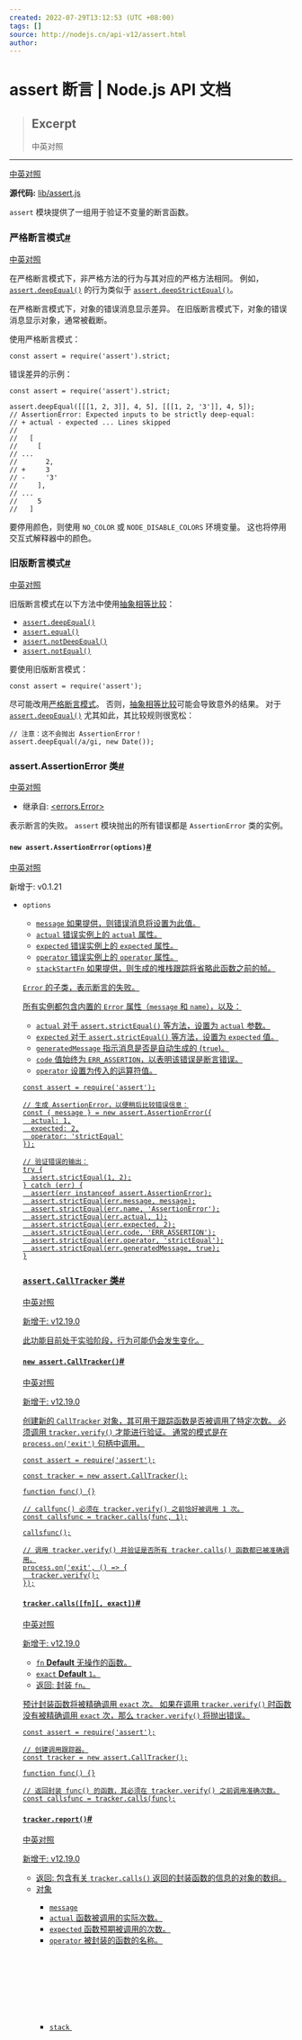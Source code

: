 ```yaml
---
created: 2022-07-29T13:12:53 (UTC +08:00)
tags: []
source: http://nodejs.cn/api-v12/assert.html
author: 
---
```


# assert 断言 | Node.js API 文档

> ## Excerpt
> 中英对照

---
[中英对照](http://nodejs.cn/api-v12/assert/assert.html)

**源代码:** [lib/assert.js](https://github.com/nodejs/node/blob/v12.22.12/lib/assert.js)

`assert` 模块提供了一组用于验证不变量的断言函数。

### 严格断言模式[#](http://nodejs.cn/api-v12/assert.html#strict-assertion-mode)

[中英对照](http://nodejs.cn/api-v12/assert/strict_assertion_mode.html)

在严格断言模式下，非严格方法的行为与其对应的严格方法相同。 例如，[`assert.deepEqual()`](http://nodejs.cn/api-v12/assert.html#assert_assert_deepequal_actual_expected_message) 的行为类似于 [`assert.deepStrictEqual()`](http://nodejs.cn/api-v12/assert.html#assert_assert_deepstrictequal_actual_expected_message)。

在严格断言模式下，对象的错误消息显示差异。 在旧版断言模式下，对象的错误消息显示对象，通常被截断。

使用严格断言模式：

```
const assert = require('assert').strict;
```

错误差异的示例：

```
const assert = require('assert').strict;

assert.deepEqual([[[1, 2, 3]], 4, 5], [[[1, 2, '3']], 4, 5]);
// AssertionError: Expected inputs to be strictly deep-equal:
// + actual - expected ... Lines skipped
//
//   [
//     [
// ...
//       2,
// +     3
// -     '3'
//     ],
// ...
//     5
//   ]
```

要停用颜色，则使用 `NO_COLOR` 或 `NODE_DISABLE_COLORS` 环境变量。 这也将停用交互式解释器中的颜色。

### 旧版断言模式[#](http://nodejs.cn/api-v12/assert.html#legacy-assertion-mode)

[中英对照](http://nodejs.cn/api-v12/assert/legacy_assertion_mode.html)

旧版断言模式在以下方法中使用[抽象相等比较](http://url.nodejs.cn/tiZhGn)：

-   [`assert.deepEqual()`](http://nodejs.cn/api-v12/assert.html#assert_assert_deepequal_actual_expected_message)
-   [`assert.equal()`](http://nodejs.cn/api-v12/assert.html#assert_assert_equal_actual_expected_message)
-   [`assert.notDeepEqual()`](http://nodejs.cn/api-v12/assert.html#assert_assert_notdeepequal_actual_expected_message)
-   [`assert.notEqual()`](http://nodejs.cn/api-v12/assert.html#assert_assert_notequal_actual_expected_message)

要使用旧版断言模式：

```
const assert = require('assert');
```

尽可能改用[严格断言模式](http://nodejs.cn/api-v12/assert.html#assert_strict_assertion_mode)。 否则，[抽象相等比较](http://url.nodejs.cn/tiZhGn)可能会导致意外的结果。 对于 [`assert.deepEqual()`](http://nodejs.cn/api-v12/assert.html#assert_assert_deepequal_actual_expected_message) 尤其如此，其比较规则很宽松：

```
// 注意：这不会抛出 AssertionError！
assert.deepEqual(/a/gi, new Date());
```

### assert.AssertionError 类[#](http://nodejs.cn/api-v12/assert.html#class-assertassertionerror)

[中英对照](http://nodejs.cn/api-v12/assert/class_assert_assertionerror.html)

-   继承自: [<errors.Error>](http://nodejs.cn/api/errors.html#class-error)

表示断言的失败。 `assert` 模块抛出的所有错误都是 `AssertionError` 类的实例。

#### `new assert.AssertionError(options)`[#](http://nodejs.cn/api-v12/assert.html#new-assertassertionerroroptions)

[中英对照](http://nodejs.cn/api-v12/assert/new_assert_assertionerror_options.html)

新增于: v0.1.21

-   `options` [<Object>](http://url.nodejs.cn/jzn6Ao)
    -   `message` [<string>](http://url.nodejs.cn/9Tw2bK) 如果提供，则错误消息将设置为此值。
    -   `actual` [<any>](http://url.nodejs.cn/6sTGdS) 错误实例上的 `actual` 属性。
    -   `expected` [<any>](http://url.nodejs.cn/6sTGdS) 错误实例上的 `expected` 属性。
    -   `operator` [<string>](http://url.nodejs.cn/9Tw2bK) 错误实例上的 `operator` 属性。
    -   `stackStartFn` [<Function>](http://url.nodejs.cn/ceTQa6) 如果提供，则生成的堆栈跟踪将省略此函数之前的帧。

`Error` 的子类，表示断言的失败。

所有实例都包含内置的 `Error` 属性（`message` 和 `name`），以及：

-   `actual` [<any>](http://url.nodejs.cn/6sTGdS) 对于 [`assert.strictEqual()`](http://nodejs.cn/api-v12/assert.html#assert_assert_strictequal_actual_expected_message) 等方法，设置为 `actual` 参数。
-   `expected` [<any>](http://url.nodejs.cn/6sTGdS) 对于 [`assert.strictEqual()`](http://nodejs.cn/api-v12/assert.html#assert_assert_strictequal_actual_expected_message) 等方法，设置为 `expected` 值。
-   `generatedMessage` [<boolean>](http://url.nodejs.cn/jFbvuT) 指示消息是否是自动生成的 (`true`)。
-   `code` [<string>](http://url.nodejs.cn/9Tw2bK) 值始终为 `ERR_ASSERTION`，以表明该错误是断言错误。
-   `operator` [<string>](http://url.nodejs.cn/9Tw2bK) 设置为传入的运算符值。

```
const assert = require('assert');

// 生成 AssertionError，以便稍后比较错误信息：
const { message } = new assert.AssertionError({
  actual: 1,
  expected: 2,
  operator: 'strictEqual'
});

// 验证错误的输出：
try {
  assert.strictEqual(1, 2);
} catch (err) {
  assert(err instanceof assert.AssertionError);
  assert.strictEqual(err.message, message);
  assert.strictEqual(err.name, 'AssertionError');
  assert.strictEqual(err.actual, 1);
  assert.strictEqual(err.expected, 2);
  assert.strictEqual(err.code, 'ERR_ASSERTION');
  assert.strictEqual(err.operator, 'strictEqual');
  assert.strictEqual(err.generatedMessage, true);
}
```

### `assert.CallTracker` 类[#](http://nodejs.cn/api-v12/assert.html#class-assertcalltracker)

[中英对照](http://nodejs.cn/api-v12/assert/class_assert_calltracker.html)

新增于: v12.19.0

此功能目前处于实验阶段，行为可能仍会发生变化。

#### `new assert.CallTracker()`[#](http://nodejs.cn/api-v12/assert.html#new-assertcalltracker)

[中英对照](http://nodejs.cn/api-v12/assert/new_assert_calltracker.html)

新增于: v12.19.0

创建新的 [`CallTracker`](http://nodejs.cn/api-v12/assert.html#assert_class_assert_calltracker) 对象，其可用于跟踪函数是否被调用了特定次数。 必须调用 `tracker.verify()` 才能进行验证。 通常的模式是在 [`process.on('exit')`](http://nodejs.cn/api-v12/process.html#process_event_exit) 句柄中调用。

```
const assert = require('assert');

const tracker = new assert.CallTracker();

function func() {}

// callfunc() 必须在 tracker.verify() 之前恰好被调用 1 次。
const callsfunc = tracker.calls(func, 1);

callsfunc();

// 调用 tracker.verify() 并验证是否所有 tracker.calls() 函数都已被准确调用。
process.on('exit', () => {
  tracker.verify();
});
```

#### `tracker.calls([fn][, exact])`[#](http://nodejs.cn/api-v12/assert.html#trackercallsfn-exact)

[中英对照](http://nodejs.cn/api-v12/assert/tracker_calls_fn_exact.html)

新增于: v12.19.0

-   `fn` [<Function>](http://url.nodejs.cn/ceTQa6) **Default** 无操作的函数。
-   `exact` [<number>](http://url.nodejs.cn/SXbo1v) **Default** `1`。
-   返回: [<Function>](http://url.nodejs.cn/ceTQa6) 封装 `fn`。

预计封装函数将被精确调用 `exact` 次。 如果在调用 [`tracker.verify()`](http://nodejs.cn/api-v12/assert.html#assert_tracker_verify) 时函数没有被精确调用 `exact` 次，那么 [`tracker.verify()`](http://nodejs.cn/api-v12/assert.html#assert_tracker_verify) 将抛出错误。

```
const assert = require('assert');

// 创建调用跟踪器。
const tracker = new assert.CallTracker();

function func() {}

// 返回封装 func() 的函数，其必须在 tracker.verify() 之前调用准确次数。
const callsfunc = tracker.calls(func);
```

#### `tracker.report()`[#](http://nodejs.cn/api-v12/assert.html#trackerreport)

[中英对照](http://nodejs.cn/api-v12/assert/tracker_report.html)

新增于: v12.19.0

-   返回: [<Array>](http://url.nodejs.cn/ZJSz23) 包含有关 [`tracker.calls()`](http://nodejs.cn/api-v12/assert.html#assert_tracker_calls_fn_exact) 返回的封装函数的信息的对象的数组。
-   对象 [<Object>](http://url.nodejs.cn/jzn6Ao)
    -   `message` [<string>](http://url.nodejs.cn/9Tw2bK)
    -   `actual` [<number>](http://url.nodejs.cn/SXbo1v) 函数被调用的实际次数。
    -   `expected` [<number>](http://url.nodejs.cn/SXbo1v) 函数预期被调用的次数。
    -   `operator` [<string>](http://url.nodejs.cn/9Tw2bK) 被封装的函数的名称。
    -   `stack` [<Object>](http://url.nodejs.cn/jzn6Ao) 函数的堆栈跟踪。

数组包含有关未调用预期次数的函数的预期和实际调用次数的信息。

```
const assert = require('assert');

// 创建调用跟踪器。
const tracker = new assert.CallTracker();

function func() {}

function foo() {}

// 返回封装 func() 的函数，其必须在 tracker.verify() 之前调用准确次数。
const callsfunc = tracker.calls(func, 2);

// 返回包含 callfunc() 信息的数组()
tracker.report();
// [
//  {
//    message: 'Expected the func function to be executed 2 time(s) but was
//    executed 0 time(s).',
//    actual: 0,
//    expected: 2,
//    operator: 'func',
//    stack: stack trace
//  }
// ]
```

#### `tracker.verify()`[#](http://nodejs.cn/api-v12/assert.html#trackerverify)

[中英对照](http://nodejs.cn/api-v12/assert/tracker_verify.html)

新增于: v12.19.0

遍历传给 [`tracker.calls()`](http://nodejs.cn/api-v12/assert.html#assert_tracker_calls_fn_exact) 的函数列表，对于未按预期调用次数的函数将抛出错误。

```
const assert = require('assert');

// 创建调用跟踪器。
const tracker = new assert.CallTracker();

function func() {}

// 返回封装 func() 的函数，其必须在 tracker.verify() 之前调用准确次数。
const callsfunc = tracker.calls(func, 2);

callsfunc();

// 会抛出错误，因为 callfunc() 只被调用了一次。
tracker.verify();
```

### `assert(value[, message])`[#](http://nodejs.cn/api-v12/assert.html#assertvalue-message)

[中英对照](http://nodejs.cn/api-v12/assert/assert_value_message.html)

新增于: v0.5.9

-   `value` [<any>](http://url.nodejs.cn/6sTGdS) 检查为真的输入。
-   `message` [<string>](http://url.nodejs.cn/9Tw2bK) | [<Error>](http://url.nodejs.cn/qZ873x)

[`assert.ok()`](http://nodejs.cn/api-v12/assert.html#assert_assert_ok_value_message) 的别名。

### `assert.deepEqual(actual, expected[, message])`[#](http://nodejs.cn/api-v12/assert.html#assertdeepequalactual-expected-message)

[中英对照](http://nodejs.cn/api-v12/assert/assert_deepequal_actual_expected_message.html)

-   `actual` [<any>](http://url.nodejs.cn/6sTGdS)
-   `expected` [<any>](http://url.nodejs.cn/6sTGdS)
-   `message` [<string>](http://url.nodejs.cn/9Tw2bK) | [<Error>](http://url.nodejs.cn/qZ873x)

**严格断言模式**

[`assert.deepStrictEqual()`](http://nodejs.cn/api-v12/assert.html#assert_assert_deepstrictequal_actual_expected_message) 的别名。

**旧版断言模式**

测试 `actual` 和 `expected` 参数之间的深度相等。 考虑使用 [`assert.deepStrictEqual()`](http://nodejs.cn/api-v12/assert.html#assert_assert_deepstrictequal_actual_expected_message) 代替。 [`assert.deepEqual()`](http://nodejs.cn/api-v12/assert.html#assert_assert_deepequal_actual_expected_message) 可能产生意外的结果。

深度相等意味着子对象的可枚举"自有"属性也按照以下规则递归地评估。

#### 比较详情[#](http://nodejs.cn/api-v12/assert.html#comparison-details)

[中英对照](http://nodejs.cn/api-v12/assert/comparison_details.html)

-   对象的[类型标签](http://url.nodejs.cn/NVhBn1)应该是一样的。
-   仅考虑[自有属性](http://url.nodejs.cn/hTNJUJ)。
-   [`Error`](http://nodejs.cn/api-v12/errors.html#errors_class_error) 名称和消息总是被比较，即使它们不是可枚举的属性。
-   [对象封装器](http://url.nodejs.cn/hem2hq)作为对象和未封装的值进行比较。
-   `Object` 属性是无序比较的。
-   [`Map`](http://url.nodejs.cn/EnuJtG) 键和 [`Set`](http://url.nodejs.cn/yej4PC) 项是无序比较的。
-   当双方不同或双方遇到循环引用时，则递归停止。
-   实现不测试对象的 [`[[Prototype]]`](http://url.nodejs.cn/yzA3TL)。
-   不比较 [`Symbol`](http://url.nodejs.cn/SyrFMg) 属性。
-   [`WeakMap`](http://url.nodejs.cn/JkfoVY) 和 [`WeakSet`](http://url.nodejs.cn/gsMyy2) 的比较不依赖于它们的值。

以下示例不会抛出 [`AssertionError`](http://nodejs.cn/api-v12/assert.html#assert_class_assert_assertionerror)，因为[抽象相等比较](http://url.nodejs.cn/tiZhGn)（`==`）认为原始值相等。

```
// 注意：这不会抛出 AssertionError！
assert.deepEqual('+00000000', false);
```

“深度”相等意味着子对象的可枚举"自有"属性也被评估：

```
const assert = require('assert');

const obj1 = {
  a: {
    b: 1
  }
};
const obj2 = {
  a: {
    b: 2
  }
};
const obj3 = {
  a: {
    b: 1
  }
};
const obj4 = Object.create(obj1);

assert.deepEqual(obj1, obj1);
// OK

// b 的值不同：
assert.deepEqual(obj1, obj2);
// AssertionError: { a: { b: 1 } } deepEqual { a: { b: 2 } }

assert.deepEqual(obj1, obj3);
// OK

// 原型被忽略：
assert.deepEqual(obj1, obj4);
// AssertionError: { a: { b: 1 } } deepEqual {}
```

如果值不相等，则抛出 [`AssertionError`](http://nodejs.cn/api-v12/assert.html#assert_class_assert_assertionerror)，其 `message` 属性设置为等于 `message` 参数的值。 如果未定义 `message` 参数，则分配默认错误消息。 如果 `message` 参数是 [`Error`](http://nodejs.cn/api-v12/errors.html#errors_class_error) 的实例，则将抛出错误而不是 [`AssertionError`](http://nodejs.cn/api-v12/assert.html#assert_class_assert_assertionerror)。

### `assert.deepStrictEqual(actual, expected[, message])`[#](http://nodejs.cn/api-v12/assert.html#assertdeepstrictequalactual-expected-message)

[中英对照](http://nodejs.cn/api-v12/assert/assert_deepstrictequal_actual_expected_message.html)

-   `actual` [<any>](http://url.nodejs.cn/6sTGdS)
-   `expected` [<any>](http://url.nodejs.cn/6sTGdS)
-   `message` [<string>](http://url.nodejs.cn/9Tw2bK) | [<Error>](http://url.nodejs.cn/qZ873x)

测试 `actual` 和 `expected` 参数之间的深度相等。 "深度"相等意味着子对象的可枚举"自有"属性也按照以下规则递归地评估。

#### 比较详情[#](http://nodejs.cn/api-v12/assert.html#comparison-details_1)

[中英对照](http://nodejs.cn/api-v12/assert/comparison_details_1.html)

-   使用 [`Object.is()`](http://url.nodejs.cn/fQqJVi) 使用的 [SameValue 比较](http://url.nodejs.cn/25ULs2)来比较原始值。
-   对象的[类型标签](http://url.nodejs.cn/NVhBn1)应该是一样的。
-   对象的 [`[[Prototype]]`](http://url.nodejs.cn/yzA3TL) 使用[严格相等比较](http://url.nodejs.cn/jFa5Tv)进行比较。
-   仅考虑[自有属性](http://url.nodejs.cn/hTNJUJ)。
-   [`Error`](http://nodejs.cn/api-v12/errors.html#errors_class_error) 名称和消息总是被比较，即使它们不是可枚举的属性。
-   也比较了可枚举的自有 [`Symbol`](http://url.nodejs.cn/SyrFMg) 属性。
-   [对象封装器](http://url.nodejs.cn/hem2hq)作为对象和未封装的值进行比较。
-   `Object` 属性是无序比较的。
-   [`Map`](http://url.nodejs.cn/EnuJtG) 键和 [`Set`](http://url.nodejs.cn/yej4PC) 项是无序比较的。
-   当双方不同或双方遇到循环引用时，则递归停止。
-   [`WeakMap`](http://url.nodejs.cn/JkfoVY) 和 [`WeakSet`](http://url.nodejs.cn/gsMyy2) 的比较不依赖于它们的值。 有关更多详细信息，请参见下文。

```
const assert = require('assert').strict;

// 这失败了，因为 1 !== '1'。
assert.deepStrictEqual({ a: 1 }, { a: '1' });
// AssertionError: Expected inputs to be strictly deep-equal:
// + actual - expected
//
//   {
// +   a: 1
// -   a: '1'
//   }

// 以下对象没有自有的属性
const date = new Date();
const object = {};
const fakeDate = {};
Object.setPrototypeOf(fakeDate, Date.prototype);

// 不同的原型：
assert.deepStrictEqual(object, fakeDate);
// AssertionError: Expected inputs to be strictly deep-equal:
// + actual - expected
//
// + {}
// - Date {}

// 不同的类型标签：
assert.deepStrictEqual(date, fakeDate);
// AssertionError: Expected inputs to be strictly deep-equal:
// + actual - expected
//
// + 2018-04-26T00:49:08.604Z
// - Date {}

assert.deepStrictEqual(NaN, NaN);
// OK，因为 SameValue 比较

// 不同的解封装数字：
assert.deepStrictEqual(new Number(1), new Number(2));
// AssertionError: Expected inputs to be strictly deep-equal:
// + actual - expected
//
// + [Number: 1]
// - [Number: 2]

assert.deepStrictEqual(new String('foo'), Object('foo'));
// OK，因为对象和字符串在解封装时是相同的。

assert.deepStrictEqual(-0, -0);
// OK

// 使用 SameValue 比较的不同零：
assert.deepStrictEqual(0, -0);
// AssertionError: Expected inputs to be strictly deep-equal:
// + actual - expected
//
// + 0
// - -0

const symbol1 = Symbol();
const symbol2 = Symbol();
assert.deepStrictEqual({ [symbol1]: 1 }, { [symbol1]: 1 });
// OK，因为它是两个对象上的相同符号。

assert.deepStrictEqual({ [symbol1]: 1 }, { [symbol2]: 1 });
// AssertionError [ERR_ASSERTION]: Inputs identical but not reference equal:
//
// {
//   [Symbol()]: 1
// }

const weakMap1 = new WeakMap();
const weakMap2 = new WeakMap([[{}, {}]]);
const weakMap3 = new WeakMap();
weakMap3.unequal = true;

assert.deepStrictEqual(weakMap1, weakMap2);
// OK，因为无法比较条目

// 失败，因为 weakMap3 有一个 weakMap1 不包含的属性：
assert.deepStrictEqual(weakMap1, weakMap3);
// AssertionError: Expected inputs to be strictly deep-equal:
// + actual - expected
//
//   WeakMap {
// +   [items unknown]
// -   [items unknown],
// -   unequal: true
//   }
```

如果值不相等，则抛出 [`AssertionError`](http://nodejs.cn/api-v12/assert.html#assert_class_assert_assertionerror)，其 `message` 属性设置为等于 `message` 参数的值。 如果未定义 `message` 参数，则分配默认错误消息。 如果 `message` 参数是 [`Error`](http://nodejs.cn/api-v12/errors.html#errors_class_error) 的实例，则将抛出错误而不是 `AssertionError`。

### `assert.doesNotMatch(string, regexp[, message])`[#](http://nodejs.cn/api-v12/assert.html#assertdoesnotmatchstring-regexp-message)

[中英对照](http://nodejs.cn/api-v12/assert/assert_doesnotmatch_string_regexp_message.html)

新增于: v12.16.0

-   `string` [<string>](http://url.nodejs.cn/9Tw2bK)
-   `regexp` [<RegExp>](http://url.nodejs.cn/G38byW)
-   `message` [<string>](http://url.nodejs.cn/9Tw2bK) | [<Error>](http://url.nodejs.cn/qZ873x)

期望 `string` 输入与正则表达式不匹配。

此特性目前处于实验阶段，名称可能会更改，也可能会再次完全删除。

```
const assert = require('assert').strict;

assert.doesNotMatch('I will fail', /fail/);
// AssertionError [ERR_ASSERTION]: The input was expected to not match the ...

assert.doesNotMatch(123, /pass/);
// AssertionError [ERR_ASSERTION]: The "string" argument must be of type string.

assert.doesNotMatch('I will pass', /different/);
// OK
```

如果值匹配，或者 `string` 参数的类型不是 `string`，则抛出 [`AssertionError`](http://nodejs.cn/api-v12/assert.html#assert_class_assert_assertionerror)，其 `message` 属性设置为等于 `message` 参数的值。 如果未定义 `message` 参数，则分配默认错误消息。 如果 `message` 参数是 [`Error`](http://nodejs.cn/api-v12/errors.html#errors_class_error) 的实例，则将抛出错误而不是 [`AssertionError`](http://nodejs.cn/api-v12/assert.html#assert_class_assert_assertionerror)。

### `assert.doesNotReject(asyncFn[, error][, message])`[#](http://nodejs.cn/api-v12/assert.html#assertdoesnotrejectasyncfn-error-message)

[中英对照](http://nodejs.cn/api-v12/assert/assert_doesnotreject_asyncfn_error_message.html)

新增于: v10.0.0

-   `asyncFn` [<Function>](http://url.nodejs.cn/ceTQa6) | [<Promise>](http://url.nodejs.cn/ri1kj8)
-   `error` [<RegExp>](http://url.nodejs.cn/G38byW) | [<Function>](http://url.nodejs.cn/ceTQa6)
-   `message` [<string>](http://url.nodejs.cn/9Tw2bK)

等待 `asyncFn` promise，或者，如果 `asyncFn` 是函数，则立即调用该函数并等待返回的 promise 完成。 然后会检查 promise 是否没有被拒绝。

如果 `asyncFn` 是函数并且它同步抛出错误，则 `assert.doesNotReject()` 将返回使用使用该错误拒绝的 `Promise`。 如果函数没有返回 promise，则 `assert.doesNotReject()` 将返回使用 [`ERR_INVALID_RETURN_VALUE`](http://nodejs.cn/api-v12/errors.html#errors_err_invalid_return_value) 错误拒绝的 `Promise`。 在这两种情况下，都会跳过错误句柄。

使用 `assert.doesNotReject()` 实际上没有用，因为捕获拒绝然后再次拒绝它几乎没有什么好处。 相反，请考虑在特定代码路径旁边添加不应拒绝的注释，并尽可能使错误消息具有表现力。

如果指定，则 `error` 可以是 [`Class`](http://url.nodejs.cn/5wDLcp)、[`RegExp`](http://url.nodejs.cn/tbQJCP) 或验证函数。 有关详细信息，请参阅 [`assert.throws()`](http://nodejs.cn/api-v12/assert.html#assert_assert_throws_fn_error_message)。

除了等待完成的异步性质外，其行为与 [`assert.doesNotThrow()`](http://nodejs.cn/api-v12/assert.html#assert_assert_doesnotthrow_fn_error_message) 相同。

```
(async () => {
  await assert.doesNotReject(
    async () => {
      throw new TypeError('Wrong value');
    },
    SyntaxError
  );
})();
```

```
assert.doesNotReject(Promise.reject(new TypeError('Wrong value')))
  .then(() => {
    // ...
  });
```

### `assert.doesNotThrow(fn[, error][, message])`[#](http://nodejs.cn/api-v12/assert.html#assertdoesnotthrowfn-error-message)

[中英对照](http://nodejs.cn/api-v12/assert/assert_doesnotthrow_fn_error_message.html)

-   `fn` [<Function>](http://url.nodejs.cn/ceTQa6)
-   `error` [<RegExp>](http://url.nodejs.cn/G38byW) | [<Function>](http://url.nodejs.cn/ceTQa6)
-   `message` [<string>](http://url.nodejs.cn/9Tw2bK)

断言函数 `fn` 不会抛出错误。

使用 `assert.doesNotThrow()` 实际上没有用，因为捕获错误然后重新抛出它没有任何好处。 相反，请考虑在不应该抛出的特定代码路径旁边添加注释，并尽可能保持错误消息的表现力。

当 `assert.doesNotThrow()` 被调用时，它会立即调用 `fn` 函数。

如果抛出错误并且它与 `error` 参数指定的类型相同，则抛出 [`AssertionError`](http://nodejs.cn/api-v12/assert.html#assert_class_assert_assertionerror)。 如果错误属于不同类型，或者 `error` 参数未定义，则错误将传播回调用者。

如果指定，则 `error` 可以是 [`Class`](http://url.nodejs.cn/5wDLcp)、[`RegExp`](http://url.nodejs.cn/tbQJCP) 或验证函数。 有关详细信息，请参阅 [`assert.throws()`](http://nodejs.cn/api-v12/assert.html#assert_assert_throws_fn_error_message)。

例如，以下将抛出 [`TypeError`](http://nodejs.cn/api-v12/errors.html#errors_class_typeerror)，因为断言中没有匹配的错误类型：

```
assert.doesNotThrow(
  () => {
    throw new TypeError('Wrong value');
  },
  SyntaxError
);
```

但是，以下将导致使用消息 'Got unwanted exception...' 的 [`AssertionError`](http://nodejs.cn/api-v12/assert.html#assert_class_assert_assertionerror)：

```
assert.doesNotThrow(
  () => {
    throw new TypeError('Wrong value');
  },
  TypeError
);
```

如果抛出 [`AssertionError`](http://nodejs.cn/api-v12/assert.html#assert_class_assert_assertionerror) 并且为 `message` 参数提供了值，则 `message` 的值将附加到 [`AssertionError`](http://nodejs.cn/api-v12/assert.html#assert_class_assert_assertionerror) 消息：

```
assert.doesNotThrow(
  () => {
    throw new TypeError('Wrong value');
  },
  /Wrong value/,
  'Whoops'
);
// 抛出: AssertionError: Got unwanted exception: Whoops
```

### `assert.equal(actual, expected[, message])`[#](http://nodejs.cn/api-v12/assert.html#assertequalactual-expected-message)

[中英对照](http://nodejs.cn/api-v12/assert/assert_equal_actual_expected_message.html)

新增于: v0.1.21

-   `actual` [<any>](http://url.nodejs.cn/6sTGdS)
-   `expected` [<any>](http://url.nodejs.cn/6sTGdS)
-   `message` [<string>](http://url.nodejs.cn/9Tw2bK) | [<Error>](http://url.nodejs.cn/qZ873x)

**严格断言模式**

[`assert.strictEqual()`](http://nodejs.cn/api-v12/assert.html#assert_assert_strictequal_actual_expected_message) 的别名。

**旧版断言模式**

使用[抽象相等比较](http://url.nodejs.cn/tiZhGn)（`==`）测试 `actual` 和 `expected` 参数之间的浅层强制相等。

```
const assert = require('assert');

assert.equal(1, 1);
// OK, 1 == 1
assert.equal(1, '1');
// OK, 1 == '1'

assert.equal(1, 2);
// AssertionError: 1 == 2
assert.equal({ a: { b: 1 } }, { a: { b: 1 } });
// AssertionError: { a: { b: 1 } } == { a: { b: 1 } }
```

如果值不相等，则抛出 [`AssertionError`](http://nodejs.cn/api-v12/assert.html#assert_class_assert_assertionerror)，其 `message` 属性设置为等于 `message` 参数的值。 如果未定义 `message` 参数，则分配默认错误消息。 如果 `message` 参数是 [`Error`](http://nodejs.cn/api-v12/errors.html#errors_class_error) 的实例，则将抛出错误而不是 `AssertionError`。

### `assert.fail([message])`[#](http://nodejs.cn/api-v12/assert.html#assertfailmessage)

[中英对照](http://nodejs.cn/api-v12/assert/assert_fail_message.html)

新增于: v0.1.21

-   `message` [<string>](http://url.nodejs.cn/9Tw2bK) | [<Error>](http://url.nodejs.cn/qZ873x) **默认值:** `'Failed'`

抛出带有提供的错误消息或默认错误消息的 [`AssertionError`](http://nodejs.cn/api-v12/assert.html#assert_class_assert_assertionerror)。 如果 `message` 参数是 [`Error`](http://nodejs.cn/api-v12/errors.html#errors_class_error) 的实例，则将抛出错误而不是 [`AssertionError`](http://nodejs.cn/api-v12/assert.html#assert_class_assert_assertionerror)。

```
const assert = require('assert').strict;

assert.fail();
// AssertionError [ERR_ASSERTION]: Failed

assert.fail('boom');
// AssertionError [ERR_ASSERTION]: boom

assert.fail(new TypeError('need array'));
// TypeError: need array
```

可以使用带有两个以上参数的 `assert.fail()`，但不推荐使用。 有关更多详细信息，请参见下文。

### `assert.fail(actual, expected[, message[, operator[, stackStartFn]]])`[#](http://nodejs.cn/api-v12/assert.html#assertfailactual-expected-message-operator-stackstartfn)

[中英对照](http://nodejs.cn/api-v12/assert/assert_fail_actual_expected_message_operator_stackstartfn.html)

[稳定性: 0](http://nodejs.cn/api/documentation.html#stability-index) - 弃用: 改为使用 `assert.fail([message])` 或其他 assert 函数。

-   `actual` [<any>](http://url.nodejs.cn/6sTGdS)
-   `expected` [<any>](http://url.nodejs.cn/6sTGdS)
-   `message` [<string>](http://url.nodejs.cn/9Tw2bK) | [<Error>](http://url.nodejs.cn/qZ873x)
-   `operator` [<string>](http://url.nodejs.cn/9Tw2bK) **默认值:** `'!='`
-   `stackStartFn` [<Function>](http://url.nodejs.cn/ceTQa6) **默认值:** `assert.fail`

如果 `message` 为假，则错误消息设置为由提供的 `operator` 分隔的 `actual` 和 `expected` 的值。 如果只提供了两个 `actual` 和 `expected` 参数，则 `operator` 将默认为 `'!='`。 如果 `message` 作为第三个参数提供，则它将用作错误消息，其他参数将作为抛出对象的属性存储。 如果提供了 `stackStartFn`，则该函数之上的所有堆栈帧都将从堆栈跟踪中删除（参见 [`Error.captureStackTrace`](http://nodejs.cn/api-v12/errors.html#errors_error_capturestacktrace_targetobject_constructoropt)）。 如果没有给出参数，则将使用默认消息 `Failed`。

```
const assert = require('assert').strict;

assert.fail('a', 'b');
// AssertionError [ERR_ASSERTION]: 'a' != 'b'

assert.fail(1, 2, undefined, '>');
// AssertionError [ERR_ASSERTION]: 1 > 2

assert.fail(1, 2, 'fail');
// AssertionError [ERR_ASSERTION]: fail

assert.fail(1, 2, 'whoops', '>');
// AssertionError [ERR_ASSERTION]: whoops

assert.fail(1, 2, new TypeError('need array'));
// TypeError: need array
```

在后三种情况下，`actual`、`expected` 和 `operator` 对错误消息没有影响。

使用 `stackStartFn` 截断异常堆栈跟踪的示例：

```
function suppressFrame() {
  assert.fail('a', 'b', undefined, '!==', suppressFrame);
}
suppressFrame();
// AssertionError [ERR_ASSERTION]: 'a' !== 'b'
//     at repl:1:1
//     at ContextifyScript.Script.runInThisContext (vm.js:44:33)
//     ...
```

### `assert.ifError(value)`[#](http://nodejs.cn/api-v12/assert.html#assertiferrorvalue)

[中英对照](http://nodejs.cn/api-v12/assert/assert_iferror_value.html)

-   `value` [<any>](http://url.nodejs.cn/6sTGdS)

如果 `value` 不是 `undefined` 或 `null`，则抛出 `value`。 这在回调中测试 `error` 参数时很有用。 堆栈跟踪包含来自传给 `ifError()` 的错误的所有帧，包括 `ifError()` 本身的潜在新帧。

```
const assert = require('assert').strict;

assert.ifError(null);
// OK
assert.ifError(0);
// AssertionError [ERR_ASSERTION]: ifError got unwanted exception: 0
assert.ifError('error');
// AssertionError [ERR_ASSERTION]: ifError got unwanted exception: 'error'
assert.ifError(new Error());
// AssertionError [ERR_ASSERTION]: ifError got unwanted exception: Error

// 创建一些随机错误帧。
let err;
(function errorFrame() {
  err = new Error('test error');
})();

(function ifErrorFrame() {
  assert.ifError(err);
})();
// AssertionError [ERR_ASSERTION]: ifError got unwanted exception: test error
//     at ifErrorFrame
//     at errorFrame
```

### `assert.match(string, regexp[, message])`[#](http://nodejs.cn/api-v12/assert.html#assertmatchstring-regexp-message)

[中英对照](http://nodejs.cn/api-v12/assert/assert_match_string_regexp_message.html)

新增于: v12.16.0

-   `string` [<string>](http://url.nodejs.cn/9Tw2bK)
-   `regexp` [<RegExp>](http://url.nodejs.cn/G38byW)
-   `message` [<string>](http://url.nodejs.cn/9Tw2bK) | [<Error>](http://url.nodejs.cn/qZ873x)

期望 `string` 输入与正则表达式匹配。

此特性目前处于实验阶段，名称可能会更改，也可能会再次完全删除。

```
const assert = require('assert').strict;

assert.match('I will fail', /pass/);
// AssertionError [ERR_ASSERTION]: The input did not match the regular ...

assert.match(123, /pass/);
// AssertionError [ERR_ASSERTION]: The "string" argument must be of type string.

assert.match('I will pass', /pass/);
// OK
```

如果值不匹配，或者 `string` 参数的类型不是 `string`，则抛出 [`AssertionError`](http://nodejs.cn/api-v12/assert.html#assert_class_assert_assertionerror)，其 `message` 属性设置为等于 `message` 参数的值。 如果未定义 `message` 参数，则分配默认错误消息。 如果 `message` 参数是 [`Error`](http://nodejs.cn/api-v12/errors.html#errors_class_error) 的实例，则将抛出错误而不是 [`AssertionError`](http://nodejs.cn/api-v12/assert.html#assert_class_assert_assertionerror)。

### `assert.notDeepEqual(actual, expected[, message])`[#](http://nodejs.cn/api-v12/assert.html#assertnotdeepequalactual-expected-message)

[中英对照](http://nodejs.cn/api-v12/assert/assert_notdeepequal_actual_expected_message.html)

-   `actual` [<any>](http://url.nodejs.cn/6sTGdS)
-   `expected` [<any>](http://url.nodejs.cn/6sTGdS)
-   `message` [<string>](http://url.nodejs.cn/9Tw2bK) | [<Error>](http://url.nodejs.cn/qZ873x)

**严格断言模式**

[`assert.notDeepStrictEqual()`](http://nodejs.cn/api-v12/assert.html#assert_assert_notdeepstrictequal_actual_expected_message) 的别名。

**旧版断言模式**

测试任何深度不相等。 [`assert.deepEqual()`](http://nodejs.cn/api-v12/assert.html#assert_assert_deepequal_actual_expected_message) 的相反。

```
const assert = require('assert');

const obj1 = {
  a: {
    b: 1
  }
};
const obj2 = {
  a: {
    b: 2
  }
};
const obj3 = {
  a: {
    b: 1
  }
};
const obj4 = Object.create(obj1);

assert.notDeepEqual(obj1, obj1);
// AssertionError: { a: { b: 1 } } notDeepEqual { a: { b: 1 } }

assert.notDeepEqual(obj1, obj2);
// OK

assert.notDeepEqual(obj1, obj3);
// AssertionError: { a: { b: 1 } } notDeepEqual { a: { b: 1 } }

assert.notDeepEqual(obj1, obj4);
// OK
```

如果值深度相等，则会抛出 [`AssertionError`](http://nodejs.cn/api-v12/assert.html#assert_class_assert_assertionerror)，其 `message` 属性设置为等于 `message` 参数的值。 如果未定义 `message` 参数，则分配默认错误消息。 如果 `message` 参数是 [`Error`](http://nodejs.cn/api-v12/errors.html#errors_class_error) 的实例，则将抛出错误而不是 `AssertionError`。

### `assert.notDeepStrictEqual(actual, expected[, message])`[#](http://nodejs.cn/api-v12/assert.html#assertnotdeepstrictequalactual-expected-message)

[中英对照](http://nodejs.cn/api-v12/assert/assert_notdeepstrictequal_actual_expected_message.html)

-   `actual` [<any>](http://url.nodejs.cn/6sTGdS)
-   `expected` [<any>](http://url.nodejs.cn/6sTGdS)
-   `message` [<string>](http://url.nodejs.cn/9Tw2bK) | [<Error>](http://url.nodejs.cn/qZ873x)

检验深度严格不相等。 [`assert.deepStrictEqual()`](http://nodejs.cn/api-v12/assert.html#assert_assert_deepstrictequal_actual_expected_message) 的相反。

```
const assert = require('assert').strict;

assert.notDeepStrictEqual({ a: 1 }, { a: '1' });
// OK
```

如果值是深度且严格相等的，则抛出 [`AssertionError`](http://nodejs.cn/api-v12/assert.html#assert_class_assert_assertionerror)，其 `message` 属性设置为等于 `message` 参数的值。 如果未定义 `message` 参数，则分配默认错误消息。 如果 `message` 参数是 [`Error`](http://nodejs.cn/api-v12/errors.html#errors_class_error) 的实例，则将抛出错误而不是 [`AssertionError`](http://nodejs.cn/api-v12/assert.html#assert_class_assert_assertionerror)。

### `assert.notEqual(actual, expected[, message])`[#](http://nodejs.cn/api-v12/assert.html#assertnotequalactual-expected-message)

[中英对照](http://nodejs.cn/api-v12/assert/assert_notequal_actual_expected_message.html)

新增于: v0.1.21

-   `actual` [<any>](http://url.nodejs.cn/6sTGdS)
-   `expected` [<any>](http://url.nodejs.cn/6sTGdS)
-   `message` [<string>](http://url.nodejs.cn/9Tw2bK) | [<Error>](http://url.nodejs.cn/qZ873x)

**严格断言模式**

[`assert.notStrictEqual()`](http://nodejs.cn/api-v12/assert.html#assert_assert_notstrictequal_actual_expected_message) 的别名。

**旧版断言模式**

```
const assert = require('assert');

assert.notEqual(1, 2);
// OK

assert.notEqual(1, 1);
// AssertionError: 1 != 1

assert.notEqual(1, '1');
// AssertionError: 1 != '1'
```

如果值相等，则抛出 [`AssertionError`](http://nodejs.cn/api-v12/assert.html#assert_class_assert_assertionerror)，其 `message` 属性设置为等于 `message` 参数的值。 如果未定义 `message` 参数，则分配默认错误消息。 如果 `message` 参数是 [`Error`](http://nodejs.cn/api-v12/errors.html#errors_class_error) 的实例，则将抛出错误而不是 `AssertionError`。

### `assert.notStrictEqual(actual, expected[, message])`[#](http://nodejs.cn/api-v12/assert.html#assertnotstrictequalactual-expected-message)

[中英对照](http://nodejs.cn/api-v12/assert/assert_notstrictequal_actual_expected_message.html)

-   `actual` [<any>](http://url.nodejs.cn/6sTGdS)
-   `expected` [<any>](http://url.nodejs.cn/6sTGdS)
-   `message` [<string>](http://url.nodejs.cn/9Tw2bK) | [<Error>](http://url.nodejs.cn/qZ873x)

测试由 [SameValue 比较](http://url.nodejs.cn/25ULs2) 确定的 `actual` 和 `expected` 参数之间的严格不相等。

```
const assert = require('assert').strict;

assert.notStrictEqual(1, 2);
// OK

assert.notStrictEqual(1, 1);
// AssertionError [ERR_ASSERTION]: Expected "actual" to be strictly unequal to:
//
// 1

assert.notStrictEqual(1, '1');
// OK
```

如果值严格相等，则抛出 [`AssertionError`](http://nodejs.cn/api-v12/assert.html#assert_class_assert_assertionerror)，其 `message` 属性设置为等于 `message` 参数的值。 如果未定义 `message` 参数，则分配默认错误消息。 如果 `message` 参数是 [`Error`](http://nodejs.cn/api-v12/errors.html#errors_class_error) 的实例，则将抛出错误而不是 `AssertionError`。

### `assert.ok(value[, message])`[#](http://nodejs.cn/api-v12/assert.html#assertokvalue-message)

[中英对照](http://nodejs.cn/api-v12/assert/assert_ok_value_message.html)

-   `value` [<any>](http://url.nodejs.cn/6sTGdS)
-   `message` [<string>](http://url.nodejs.cn/9Tw2bK) | [<Error>](http://url.nodejs.cn/qZ873x)

测试 `value` 是否为真。 相当于 `assert.equal(!!value, true, message)`。

如果 `value` 不是真值，则抛出 [`AssertionError`](http://nodejs.cn/api-v12/assert.html#assert_class_assert_assertionerror)，其 `message` 属性设置为等于 `message` 参数的值。 如果 `message` 参数为 `undefined`，则分配默认错误消息。 如果 `message` 参数是 [`Error`](http://nodejs.cn/api-v12/errors.html#errors_class_error) 的实例，则将抛出错误而不是 `AssertionError`。 如果根本没有传入任何参数，则 `message` 将设置为字符串：``'No value argument passed to `assert.ok()`'``。

请注意，在 `repl` 中，错误消息将与文件中抛出的错误消息不同！ 有关更多详细信息，请参见下文。

```
const assert = require('assert').strict;

assert.ok(true);
// OK
assert.ok(1);
// OK

assert.ok();
// AssertionError: No value argument passed to `assert.ok()`

assert.ok(false, 'it\'s false');
// AssertionError: it's false

// 在交互式解释器中：
assert.ok(typeof 123 === 'string');
// AssertionError: false == true

// 在文件中（例如 test.js）：
assert.ok(typeof 123 === 'string');
// AssertionError: The expression evaluated to a falsy value:
//
//   assert.ok(typeof 123 === 'string')

assert.ok(false);
// AssertionError: The expression evaluated to a falsy value:
//
//   assert.ok(false)

assert.ok(0);
// AssertionError: The expression evaluated to a falsy value:
//
//   assert.ok(0)

// 使用 `assert()` 的工作一样：
assert(0);
// AssertionError: The expression evaluated to a falsy value:
//
//   assert(0)
```

### `assert.rejects(asyncFn[, error][, message])`[#](http://nodejs.cn/api-v12/assert.html#assertrejectsasyncfn-error-message)

[中英对照](http://nodejs.cn/api-v12/assert/assert_rejects_asyncfn_error_message.html)

新增于: v10.0.0

-   `asyncFn` [<Function>](http://url.nodejs.cn/ceTQa6) | [<Promise>](http://url.nodejs.cn/ri1kj8)
-   `error` [<RegExp>](http://url.nodejs.cn/G38byW) | [<Function>](http://url.nodejs.cn/ceTQa6) | [<Object>](http://url.nodejs.cn/jzn6Ao) | [<Error>](http://url.nodejs.cn/qZ873x)
-   `message` [<string>](http://url.nodejs.cn/9Tw2bK)

等待 `asyncFn` promise，或者，如果 `asyncFn` 是函数，则立即调用该函数并等待返回的 promise 完成。 然后将检查 promise 是否被拒绝。

如果 `asyncFn` 是函数并且它同步抛出错误，则 `assert.rejects()` 将返回使用使用该错误拒绝的 `Promise`。 如果函数没有返回 promise，则 `assert.rejects()` 将返回使用 [`ERR_INVALID_RETURN_VALUE`](http://nodejs.cn/api-v12/errors.html#errors_err_invalid_return_value) 错误拒绝的 `Promise`。 在这两种情况下，都会跳过错误句柄。

除了等待完成的异步性质外，其行为与 [`assert.throws()`](http://nodejs.cn/api-v12/assert.html#assert_assert_throws_fn_error_message) 相同。

如果指定，则 `error` 可以是 [`Class`](http://url.nodejs.cn/5wDLcp)、[`RegExp`](http://url.nodejs.cn/tbQJCP)、验证函数、每个属性将被测试的对象，或者每个属性（包括不可枚举的 `message` 和 `name` 属性）将被测试的错误实例。

如果指定，则 `message` 将是 [`AssertionError`](http://nodejs.cn/api-v12/assert.html#assert_class_assert_assertionerror) 提供的消息（如果 `asyncFn` 没有被拒绝）。

```
(async () => {
  await assert.rejects(
    async () => {
      throw new TypeError('Wrong value');
    },
    {
      name: 'TypeError',
      message: 'Wrong value'
    }
  );
})();
```

```
(async () => {
  await assert.rejects(
    async () => {
      throw new TypeError('Wrong value');
    },
    (err) => {
      assert.strictEqual(err.name, 'TypeError');
      assert.strictEqual(err.message, 'Wrong value');
      return true;
    }
  );
})();
```

```
assert.rejects(
  Promise.reject(new Error('Wrong value')),
  Error
).then(() => {
  // ...
});
```

`error` 不能是字符串。 如果提供字符串作为第二个参数，则假定 `error` 被省略，而该字符串将用于 `message`。 这可能会导致容易遗漏的错误。 如果考虑使用字符串作为第二个参数，则请仔细阅读 [`assert.throws()`](http://nodejs.cn/api-v12/assert.html#assert_assert_throws_fn_error_message) 中的示例。

### `assert.strictEqual(actual, expected[, message])`[#](http://nodejs.cn/api-v12/assert.html#assertstrictequalactual-expected-message)

[中英对照](http://nodejs.cn/api-v12/assert/assert_strictequal_actual_expected_message.html)

-   `actual` [<any>](http://url.nodejs.cn/6sTGdS)
-   `expected` [<any>](http://url.nodejs.cn/6sTGdS)
-   `message` [<string>](http://url.nodejs.cn/9Tw2bK) | [<Error>](http://url.nodejs.cn/qZ873x)

测试由 [SameValue 比较](http://url.nodejs.cn/25ULs2) 确定的 `actual` 和 `expected` 参数之间的严格相等。

```
const assert = require('assert').strict;

assert.strictEqual(1, 2);
// AssertionError [ERR_ASSERTION]: Expected inputs to be strictly equal:
//
// 1 !== 2

assert.strictEqual(1, 1);
// OK

assert.strictEqual('Hello foobar', 'Hello World!');
// AssertionError [ERR_ASSERTION]: Expected inputs to be strictly equal:
// + actual - expected
//
// + 'Hello foobar'
// - 'Hello World!'
//          ^

const apples = 1;
const oranges = 2;
assert.strictEqual(apples, oranges, `apples ${apples} !== oranges ${oranges}`);
// AssertionError [ERR_ASSERTION]: apples 1 !== oranges 2

assert.strictEqual(1, '1', new TypeError('Inputs are not identical'));
// TypeError: Inputs are not identical
```

如果值不严格相等，则抛出 [`AssertionError`](http://nodejs.cn/api-v12/assert.html#assert_class_assert_assertionerror)，其 `message` 属性设置为等于 `message` 参数的值。 如果未定义 `message` 参数，则分配默认错误消息。 如果 `message` 参数是 [`Error`](http://nodejs.cn/api-v12/errors.html#errors_class_error) 的实例，则将抛出错误而不是 [`AssertionError`](http://nodejs.cn/api-v12/assert.html#assert_class_assert_assertionerror)。

### `assert.throws(fn[, error][, message])`[#](http://nodejs.cn/api-v12/assert.html#assertthrowsfn-error-message)

[中英对照](http://nodejs.cn/api-v12/assert/assert_throws_fn_error_message.html)

-   `fn` [<Function>](http://url.nodejs.cn/ceTQa6)
-   `error` [<RegExp>](http://url.nodejs.cn/G38byW) | [<Function>](http://url.nodejs.cn/ceTQa6) | [<Object>](http://url.nodejs.cn/jzn6Ao) | [<Error>](http://url.nodejs.cn/qZ873x)
-   `message` [<string>](http://url.nodejs.cn/9Tw2bK)

期望函数 `fn` 抛出错误。

如果指定，则 `error` 可以是 [`Class`](http://url.nodejs.cn/5wDLcp)、[`RegExp`](http://url.nodejs.cn/tbQJCP)、验证函数、其中每个属性都将进行严格深度相等测试的验证对象，或者其中每个属性（包括不可枚举的 `message`和 `name` 属性）都将进行严格深度相等测试的错误实例。 使用对象时，也可以使用正则表达式来验证字符串属性。 有关示例，请参见下文。

如果指定，且如果 `fn` 调用失败或错误验证失败，则 `message` 将附加到 `AssertionError` 提供的消息。

自定义验证对象/错误实例：

```
const err = new TypeError('Wrong value');
err.code = 404;
err.foo = 'bar';
err.info = {
  nested: true,
  baz: 'text'
};
err.reg = /abc/i;

assert.throws(
  () => {
    throw err;
  },
  {
    name: 'TypeError',
    message: 'Wrong value',
    info: {
      nested: true,
      baz: 'text'
    }
    // 只会测试验证对象上的属性。
    // 使用嵌套对象需要存在所有属性。
    // 否则验证将失败。
  }
);

// 使用正则表达式验证错误属性：
assert.throws(
  () => {
    throw err;
  },
  {
    // `name` 和 `message` 属性是字符串，在这些属性上使用正则表达式将匹配字符串。
    // 如果失败，则会抛出错误。
    name: /^TypeError$/,
    message: /Wrong/,
    foo: 'bar',
    info: {
      nested: true,
      // 不能对嵌套属性使用正则表达式！
      baz: 'text'
    },
    // `reg` 属性包含正则表达式，只有当验证对象包含相同的正则表达式时，它才会通过。
    reg: /abc/i
  }
);

// 由于不同的 `message` 和 `name` 属性而失败：
assert.throws(
  () => {
    const otherErr = new Error('Not found');
    // 将所有可枚举属性从 `err` 复制到 `otherErr`。
    for (const [key, value] of Object.entries(err)) {
      otherErr[key] = value;
    }
    throw otherErr;
  },
  // 当使用错误作为验证对象时，错误的 `message` 和 `name` 属性也将被检查。
  err
);
```

使用构造函数验证 instanceof：

```
assert.throws(
  () => {
    throw new Error('Wrong value');
  },
  Error
);
```

使用 [`RegExp`](http://url.nodejs.cn/tbQJCP) 验证错误消息：

使用正则表达式在错误对象上运行 `.toString`，因此还将包含错误名称。

```
assert.throws(
  () => {
    throw new Error('Wrong value');
  },
  /^Error: Wrong value$/
);
```

自定义错误验证：

该函数必须返回 `true` 以指示通过了所有内部验证。 否则它将因 [`AssertionError`](http://nodejs.cn/api-v12/assert.html#assert_class_assert_assertionerror) 而失败。

```
assert.throws(
  () => {
    throw new Error('Wrong value');
  },
  (err) => {
    assert(err instanceof Error);
    assert(/value/.test(err));
    // 避免从验证函数返回除 `true` 之外的任何内容。
    // 否则，不清楚验证的哪一部分失败。而是，抛出有关失败的特定验证的错误（如本示例中所做的那样），并尽可能多地向该错误添加有用的调试信息。
    return true;
  },
  'unexpected error'
);
```

`error` 不能是字符串。 如果提供字符串作为第二个参数，则假定 `error` 被省略，而该字符串将用于 `message`。 这可能会导致容易遗漏的错误。 使用与抛出的错误消息相同的消息将导致 `ERR_AMBIGUOUS_ARGUMENT` 错误。 如果考虑使用字符串作为第二个参数，则请仔细阅读下面的示例：

```
function throwingFirst() {
  throw new Error('First');
}

function throwingSecond() {
  throw new Error('Second');
}

function notThrowing() {}

// 第二个参数是字符串，且输入函数抛出错误。
// 第一种情况不会抛出错误，因为它与输入函数抛出的错误消息不匹配！
assert.throws(throwingFirst, 'Second');
// 在下一个示例中，该消息与错误消息相比没有任何好处，并且由于不清楚用户是否打算实际匹配错误消息，Node.js 会抛出 `ERR_AMBIGUOUS_ARGUMENT` 错误。
assert.throws(throwingSecond, 'Second');
// TypeError [ERR_AMBIGUOUS_ARGUMENT]

// 该字符串仅在函数不抛出的情况下（作为消息）使用：
assert.throws(notThrowing, 'Second');
// AssertionError [ERR_ASSERTION]: Missing expected exception: Second

// 如果它旨在匹配错误消息，则执行以下操作：
// 它不会抛出错误，因为错误消息匹配。
assert.throws(throwingSecond, /Second$/);

// 如果错误消息不匹配，则抛出 AssertionError。
assert.throws(throwingFirst, /Second$/);
// AssertionError [ERR_ASSERTION]
```

由于容易混淆的符号，请避免将字符串作为第二个参数。
